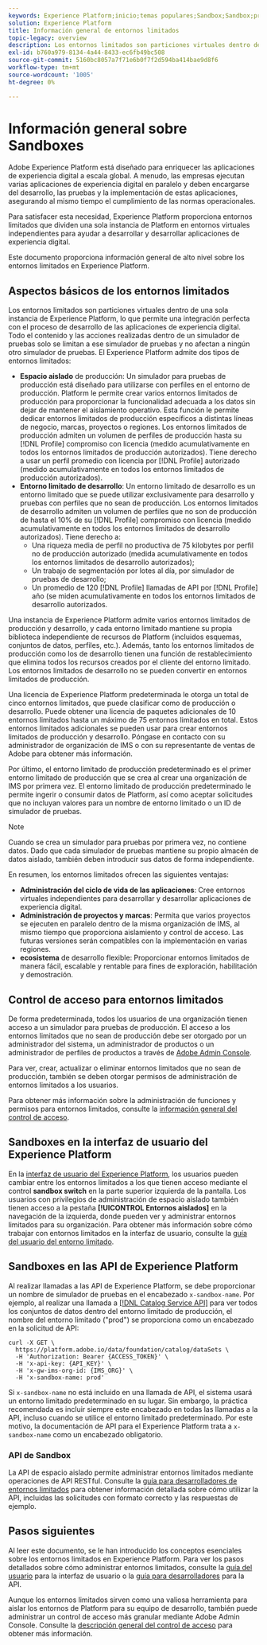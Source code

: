 ```yaml
---
keywords: Experience Platform;inicio;temas populares;Sandbox;Sandbox;pruebas;Pruebas
solution: Experience Platform
title: Información general de entornos limitados
topic-legacy: overview
description: Los entornos limitados son particiones virtuales dentro de una sola instancia de Experience Platform, lo que permite una integración perfecta con el proceso de desarrollo de las aplicaciones de experiencia digital.
exl-id: b760a979-8134-4a44-8433-ec6fb49bc508
source-git-commit: 5160bc8057a7f71e6b0f7f2d594ba414bae9d8f6
workflow-type: tm+mt
source-wordcount: '1005'
ht-degree: 0%

---
```


# Información general sobre Sandboxes

Adobe Experience Platform está diseñado para enriquecer las aplicaciones de experiencia digital a escala global. A menudo, las empresas ejecutan varias aplicaciones de experiencia digital en paralelo y deben encargarse del desarrollo, las pruebas y la implementación de estas aplicaciones, asegurando al mismo tiempo el cumplimiento de las normas operacionales.

Para satisfacer esta necesidad, Experience Platform proporciona entornos limitados que dividen una sola instancia de Platform en entornos virtuales independientes para ayudar a desarrollar y desarrollar aplicaciones de experiencia digital.

Este documento proporciona información general de alto nivel sobre los entornos limitados en Experience Platform.

## Aspectos básicos de los entornos limitados

Los entornos limitados son particiones virtuales dentro de una sola instancia de Experience Platform, lo que permite una integración perfecta con el proceso de desarrollo de las aplicaciones de experiencia digital. Todo el contenido y las acciones realizadas dentro de un simulador de pruebas solo se limitan a ese simulador de pruebas y no afectan a ningún otro simulador de pruebas. El Experience Platform admite dos tipos de entornos limitados:

* **Espacio aislado** de producción: Un simulador para pruebas de producción está diseñado para utilizarse con perfiles en el entorno de producción. Platform le permite crear varios entornos limitados de producción para proporcionar la funcionalidad adecuada a los datos sin dejar de mantener el aislamiento operativo. Esta función le permite dedicar entornos limitados de producción específicos a distintas líneas de negocio, marcas, proyectos o regiones. Los entornos limitados de producción admiten un volumen de perfiles de producción hasta su [!DNL Profile] compromiso con licencia (medido acumulativamente en todos los entornos limitados de producción autorizados). Tiene derecho a usar un perfil promedio con licencia por [!DNL Profile] autorizado (medido acumulativamente en todos los entornos limitados de producción autorizados).
* **Entorno limitado de desarrollo**: Un entorno limitado de desarrollo es un entorno limitado que se puede utilizar exclusivamente para desarrollo y pruebas con perfiles que no sean de producción. Los entornos limitados de desarrollo admiten un volumen de perfiles que no son de producción de hasta el 10% de su [!DNL Profile] compromiso con licencia (medido acumulativamente en todos los entornos limitados de desarrollo autorizados). Tiene derecho a:
   * Una riqueza media de perfil no productiva de 75 kilobytes por perfil no de producción autorizado (medida acumulativamente en todos los entornos limitados de desarrollo autorizados);
   * Un trabajo de segmentación por lotes al día, por simulador de pruebas de desarrollo;
   * Un promedio de 120 [!DNL Profile] llamadas de API por [!DNL Profile] año (se miden acumulativamente en todos los entornos limitados de desarrollo autorizados.

Una instancia de Experience Platform admite varios entornos limitados de producción y desarrollo, y cada entorno limitado mantiene su propia biblioteca independiente de recursos de Platform (incluidos esquemas, conjuntos de datos, perfiles, etc.). Además, tanto los entornos limitados de producción como los de desarrollo tienen una función de restablecimiento que elimina todos los recursos creados por el cliente del entorno limitado. Los entornos limitados de desarrollo no se pueden convertir en entornos limitados de producción.

Una licencia de Experience Platform predeterminada le otorga un total de cinco entornos limitados, que puede clasificar como de producción o desarrollo. Puede obtener una licencia de paquetes adicionales de 10 entornos limitados hasta un máximo de 75 entornos limitados en total. Estos entornos limitados adicionales se pueden usar para crear entornos limitados de producción y desarrollo. Póngase en contacto con su administrador de organización de IMS o con su representante de ventas de Adobe para obtener más información.

Por último, el entorno limitado de producción predeterminado es el primer entorno limitado de producción que se crea al crear una organización de IMS por primera vez. El entorno limitado de producción predeterminado le permite ingerir o consumir datos de Platform, así como aceptar solicitudes que no incluyan valores para un nombre de entorno limitado o un ID de simulador de pruebas.

>[!NOTE]
>
>Cuando se crea un simulador para pruebas por primera vez, no contiene datos. Dado que cada simulador de pruebas mantiene su propio almacén de datos aislado, también deben introducir sus datos de forma independiente.

En resumen, los entornos limitados ofrecen las siguientes ventajas:

* **Administración del ciclo de vida de las aplicaciones**: Cree entornos virtuales independientes para desarrollar y desarrollar aplicaciones de experiencia digital.
* **Administración de proyectos y marcas**: Permita que varios proyectos se ejecuten en paralelo dentro de la misma organización de IMS, al mismo tiempo que proporciona aislamiento y control de acceso. Las futuras versiones serán compatibles con la implementación en varias regiones.
* **ecosistema** de desarrollo flexible: Proporcionar entornos limitados de manera fácil, escalable y rentable para fines de exploración, habilitación y demostración.

## Control de acceso para entornos limitados

De forma predeterminada, todos los usuarios de una organización tienen acceso a un simulador para pruebas de producción. El acceso a los entornos limitados que no sean de producción debe ser otorgado por un administrador del sistema, un administrador de productos o un administrador de perfiles de productos a través de [Adobe Admin Console](https://adminconsole.adobe.com).

Para ver, crear, actualizar o eliminar entornos limitados que no sean de producción, también se deben otorgar permisos de administración de entornos limitados a los usuarios.

Para obtener más información sobre la administración de funciones y permisos para entornos limitados, consulte la [información general del control de acceso](../access-control/home.md).

## Sandboxes en la interfaz de usuario del Experience Platform

En la [interfaz de usuario del Experience Platform](https://platform.adobe.com), los usuarios pueden cambiar entre los entornos limitados a los que tienen acceso mediante el control **sandbox switch** en la parte superior izquierda de la pantalla.  Los usuarios con privilegios de administración de espacio aislado también tienen acceso a la pestaña **[!UICONTROL Entornos aislados]** en la navegación de la izquierda, donde pueden ver y administrar entornos limitados para su organización. Para obtener más información sobre cómo trabajar con entornos limitados en la interfaz de usuario, consulte la [guía del usuario del entorno limitado](ui/overview.md).

## Sandboxes en las API de Experience Platform

Al realizar llamadas a las API de Experience Platform, se debe proporcionar un nombre de simulador de pruebas en el encabezado `x-sandbox-name`. Por ejemplo, al realizar una llamada a [[!DNL Catalog Service API]](https://www.adobe.io/experience-platform-apis/references/catalog/) para ver todos los conjuntos de datos dentro del entorno limitado de producción, el nombre del entorno limitado (&quot;prod&quot;) se proporciona como un encabezado en la solicitud de API:

```shell
curl -X GET \
  https://platform.adobe.io/data/foundation/catalog/dataSets \
  -H 'Authorization: Bearer {ACCESS_TOKEN}' \
  -H 'x-api-key: {API_KEY}' \
  -H 'x-gw-ims-org-id: {IMS_ORG}' \
  -H 'x-sandbox-name: prod'
```

Si `x-sandbox-name` no está incluido en una llamada de API, el sistema usará un entorno limitado predeterminado en su lugar. Sin embargo, la práctica recomendada es incluir siempre este encabezado en todas las llamadas a la API, incluso cuando se utilice el entorno limitado predeterminado. Por este motivo, la documentación de API para el Experience Platform trata a `x-sandbox-name` como un encabezado obligatorio.

### API de Sandbox

La API de espacio aislado permite administrar entornos limitados mediante operaciones de API RESTful. Consulte la [guía para desarrolladores de entornos limitados](api/overview.md) para obtener información detallada sobre cómo utilizar la API, incluidas las solicitudes con formato correcto y las respuestas de ejemplo.

## Pasos siguientes

Al leer este documento, se le han introducido los conceptos esenciales sobre los entornos limitados en Experience Platform. Para ver los pasos detallados sobre cómo administrar entornos limitados, consulte la [guía del usuario](ui/overview.md) para la interfaz de usuario o la [guía para desarrolladores](./api/getting-started.md) para la API.

Aunque los entornos limitados sirven como una valiosa herramienta para aislar los entornos de Platform para su equipo de desarrollo, también puede administrar un control de acceso más granular mediante Adobe Admin Console. Consulte la [descripción general del control de acceso](../access-control/home.md) para obtener más información.
